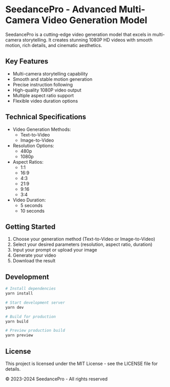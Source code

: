 # SeedancePro - Advanced Multi-Camera Video Generation Model

SeedancePro is a cutting-edge video generation model that excels in multi-camera storytelling. It creates stunning 1080P HD videos with smooth motion, rich details, and cinematic aesthetics.

## Key Features

- Multi-camera storytelling capability
- Smooth and stable motion generation
- Precise instruction following
- High-quality 1080P video output
- Multiple aspect ratio support
- Flexible video duration options

## Technical Specifications

- Video Generation Methods:
  - Text-to-Video
  - Image-to-Video
- Resolution Options:
  - 480p
  - 1080p
- Aspect Ratios:
  - 1:1
  - 16:9
  - 4:3
  - 21:9
  - 9:16
  - 3:4
- Video Duration:
  - 5 seconds
  - 10 seconds

## Getting Started

1. Choose your generation method (Text-to-Video or Image-to-Video)
2. Select your desired parameters (resolution, aspect ratio, duration)
3. Input your prompt or upload your image
4. Generate your video
5. Download the result

## Development

```bash
# Install dependencies
yarn install

# Start development server
yarn dev

# Build for production
yarn build

# Preview production build
yarn preview
```

## License

This project is licensed under the MIT License - see the LICENSE file for details.

© 2023-2024 SeedancePro - All rights reserved
